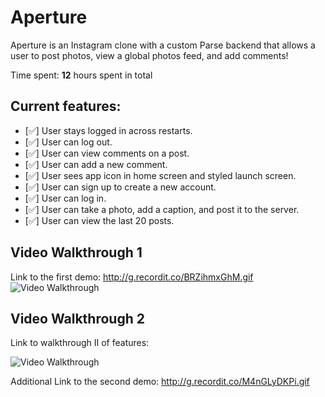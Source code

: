 # Aperture

Aperture is an Instagram clone with a custom Parse backend that allows a user to post photos, view a global photos feed, and add comments!

Time spent: **12** hours spent in total

## Current features:

- [✅] User stays logged in across restarts.
- [✅] User can log out.
- [✅] User can view comments on a post.
- [✅] User can add a new comment.
- [✅] User sees app icon in home screen and styled launch screen.
- [✅] User can sign up to create a new account.
- [✅] User can log in.
- [✅] User can take a photo, add a caption, and post it to the server.
- [✅] User can view the last 20 posts. 

## Video Walkthrough 1
Link to the first demo: http://g.recordit.co/BRZihmxGhM.gif
<img src='http://g.recordit.co/BRZihmxGhM.gif' title='Video Walkthrough' width='' alt='Video Walkthrough' />


## Video Walkthrough 2

Link to walkthrough II of features:

<img src='http://g.recordit.co/qKXxJO2CWZ.gif' title='Video Walkthrough' width='' alt='Video Walkthrough' />

Additional Link to the second demo: http://g.recordit.co/M4nGLyDKPi.gif
